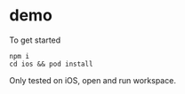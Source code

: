 # demo

To get started
```
npm i
cd ios && pod install
```

Only tested on iOS, open and run workspace.
